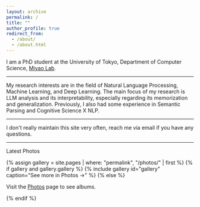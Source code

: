 ```yaml
---
layout: archive
permalink: /
title: ""
author_profile: true
redirect_from: 
  - /about/
  - /about.html
---
```




I am a PhD student at the University of Tokyo, Department of Computer Science, [Miyao Lab](https://mynlp.is.s.u-tokyo.ac.jp/ja/index).  

---

My research interests are in the field of Natural Language Processing, Machine Learning, and Deep Learning. 
The main focus of my research is LLM analysis and its interpretability, especially regarding its memorization and generalization. Previously, I also had some experience in Semantic Parsing and Cognitive Science X NLP.  

---

I don't really maintain this site very often, reach me via email if you have any questions.






---

Latest Photos

{% assign gallery = site.pages | where: "permalink", "/photos/" | first %}
{% if gallery and gallery.gallery %}
{% include gallery id="gallery" caption="See more in Photos →" %}
{% else %}
<p>Visit the <a href="/photos/">Photos</a> page to see albums.</p>
{% endif %}
